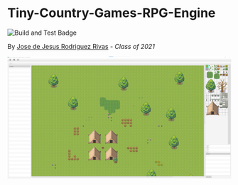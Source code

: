 # Tiny-Country-Games-RPG-Engine
![Build and Test Badge](https://github.com/JoseRivas1998/Tiny-Country-Games-RPG-Engine/workflows/Build%20and%20Test/badge.svg)

By [Jose de Jesus Rodriguez Rivas](https://joserodriguezrivas.com/) - *Class of 2021*

![TCG RPG Engine Main Editor View](./images/screenshot01.png)

